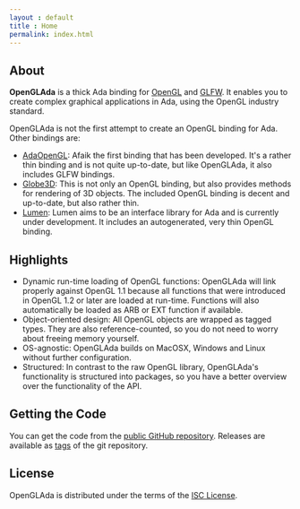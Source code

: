 ```yaml
---
layout : default
title : Home
permalink: index.html
---
```


## About

**OpenGLAda** is a thick Ada binding for [OpenGL](http://www.opengl.org/) and
[GLFW](http://www.glfw.org/). It enables you to create complex graphical
applications in Ada, using the OpenGL industry standard.

OpenGLAda is not the first attempt to create an OpenGL binding for Ada. Other
bindings are:

 * [AdaOpenGL](http://adaopengl.sourceforge.net/): Afaik the first binding that
   has been developed. It's a rather thin binding and is not quite up-to-date,
   but like OpenGLAda, it also includes GLFW bindings.
 * [Globe3D](http://globe3d.sourceforge.net/): This is not only an OpenGL
   binding, but also provides methods for rendering of 3D objects. The included
   OpenGL binding is decent and up-to-date, but also rather thin.
 * [Lumen](http://www.niestu.com/software/lumen/): Lumen aims to be an interface
   library for Ada and is currently under development. It includes an
   autogenerated, very thin OpenGL binding.

## Highlights

 * Dynamic run-time loading of OpenGL functions: OpenGLAda will link properly
   against OpenGL 1.1 because all functions that were introduced in OpenGL 1.2
   or later are loaded at run-time. Functions will also automatically be loaded
   as ARB or EXT function if available.
 * Object-oriented design: All OpenGL objects are wrapped as tagged types. They
   are also reference-counted, so you do not need to worry about freeing memory
   yourself.
 * OS-agnostic: OpenGLAda builds on MacOSX, Windows and Linux without further
   configuration.
 * Structured: In contrast to the raw OpenGL library, OpenGLAda's functionality
   is structured into packages, so you have a better overview over the
   functionality of the API.

## Getting the Code

You can get the code from the [public GitHub repository][1].
Releases are available as [tags][2] of the git repository.

## License

OpenGLAda is distributed under the terms of the [ISC License][3].

 [1]: https://github.com/flyx/OpenGLAda
 [2]: https://github.com/flyx/OpenGLAda/tags
 [3]: http://www.opensource.org/licenses/ISC